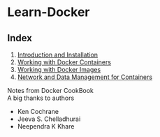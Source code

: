 # Learn-Docker

## Index

1. [Introduction and Installation](introduction_and_installation/README.md)
2. [Working with Docker Containers](working_with_docker_containers/README.md)
3. [Working with Docker Images](working_with_docker_images/README.md)
4. [Network and Data Management for Containers](network_and_data_management/README.md)


Notes from Docker CookBook   
A big thanks to authors
- Ken Cochrane
- Jeeva S. Chelladhurai
- Neependra K Khare
